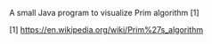 A small Java program to visualize Prim algorithm [1]

[1] https://en.wikipedia.org/wiki/Prim%27s_algorithm 
